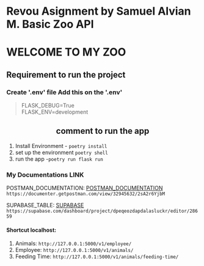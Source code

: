 <h1>Revou Asignment by <bold>Samuel Alvian M.</bold> Basic Zoo API <h1>

# WELCOME TO MY ZOO

## Requirement to run the project

### Create '.env' file Add this on the '.env'

> FLASK_DEBUG=True <br>
> FLASK_ENV=development

<h2 align="center"> comment to run the app </h2>

1. Install Environment - `poetry install`
2. set up the environment `poetry shell`
3. run the app -`poetry run flask run`

### My Documentations LINK
POSTMAN_DOCUMENTATION: [POSTMAN_DOCUMENTATION](https://documenter.getpostman.com/view/32945632/2sA2r6YjbM)
`https://documenter.getpostman.com/view/32945632/2sA2r6YjbM`

SUPABASE_TABLE: [SUPABASE](https://supabase.com/dashboard/project/dpeqeozdapdalasluckr/editor/28659)
`https://supabase.com/dashboard/project/dpeqeozdapdalasluckr/editor/28659`

#### Shortcut localhost:

1. Animals: `http://127.0.0.1:5000/v1/employee/`
2. Employee: `http://127.0.0.1:5000/v1/animals/`
3. Feeding Time: `http://127.0.0.1:5000/v1/animals/feeding-time/`